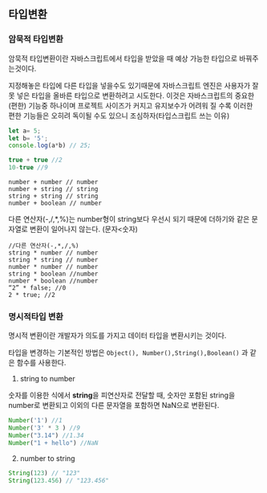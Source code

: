 ## 타입변환

### 암묵적 타입변환

암묵적 타입변환이란 자바스크립트에서 타입을 받았을 때 예상 가능한 타입으로 바꿔주는것이다.

지정해놓은 타입에 다른 타입을 넣을수도 있기때문에 자바스크립트 엔진은 사용자가 잘못 넣은 타입을 올바른 타입으로 변환하려고 시도한다. 이것은 자바스크립트의 중요한(편한) 기능중 하나이며 프로젝트 사이즈가 커지고 유지보수가 어려워 질 수록 이러한 편한 기능들은 오히려 독이될 수도 있으니 조심하자(타입스크립트 쓰는 이유)

```javascript
let a= 5;
let b= '5';
console.log(a*b) // 25;

true + true //2
10-true //9

```

```
number + number // number
number + string // string
string + string // string
number + boolean // number
```

다른 연산자(-,/,*,%)는 number형이 string보다 우선시 되기 때문에 더하기와 같은 문자열로 변환이 일어나지 않는다. (문자<숫자)

```
//다른 연산자(-,*,/,%)
string * number // number
string * string // number
number * number // number
string * boolean //number
number * boolean //number
“2” * false; //0
2 * true; //2
```

### 명시적타입 변환

명시적 변환이란 개발자가 의도를 가지고 데이터 타입을 변환시키는 것이다.

타입을 변경하는 기본적인 방법은 `Object(), Number(),String(),Boolean()` 과 같은 함수를 사용한다.


1. string to number

숫자를 이용한 식에서 **string**을 피연산자로 전달할 때, 숫자만 포함된 string을 number로 변환되고 이외의 다른 문자열을 포함하면 NaN으로 변환된다.

```javascript
Number('1') //1
Number('3' * 3 ) //9
Number("3.14") //1.34
Number("1 + hello") //NaN
```


2. number to string

```javascript
String(123) // "123"
String(123.456) // "123.456"

```